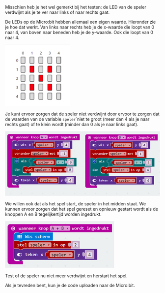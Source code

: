 Misschien heb je het wel gemerkt bij het testen: de LED van de speler verdwijnt als je te ver naar links of naar rechts gaat.

De LEDs op de Micro:bit hebben allemaal een eigen waarde. Hieronder zie je hoe dat werkt. Van links naar rechts heb je de x-waarde die loopt van 0 naar 4, van boven naar beneden heb je de y-waarde. Ook die loopt van 0 naar 4.

![](/assets/LED-waarden)

Je kunt ervoor zorgen dat de speler niet verdwijnt door ervoor te zorgen dat de waarden van de variable `speler`\`niet te groot \(meer dan 4 als je naar rechts gaat\) of te klein wordt \(minder dan 0 als je naar links gaat\).

![](/assets/block_links_rechts)

We willen ook dat als het spel start, de speler in het midden staat. We kunnen ervoor zorgen dat het spel gereset en opnieuw gestart wordt als de knoppen A en B tegelijkertijd worden ingedrukt.

![](/assets/restart_spel)

Test of de speler nu niet meer verdwijnt en herstart het spel.

Als je tevreden bent, kun je de code uploaden naar de Micro:bit.

